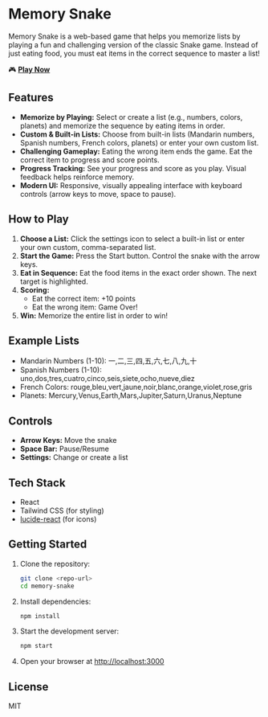 # Memory Snake

Memory Snake is a web-based game that helps you memorize lists by playing a fun and challenging version of the classic Snake game. Instead of just eating food, you must eat items in the correct sequence to master a list!

🎮 **[Play Now](https://tinyurl.com/23v3uv67)**

## Features
- **Memorize by Playing:** Select or create a list (e.g., numbers, colors, planets) and memorize the sequence by eating items in order.
- **Custom & Built-in Lists:** Choose from built-in lists (Mandarin numbers, Spanish numbers, French colors, planets) or enter your own custom list.
- **Challenging Gameplay:** Eating the wrong item ends the game. Eat the correct item to progress and score points.
- **Progress Tracking:** See your progress and score as you play. Visual feedback helps reinforce memory.
- **Modern UI:** Responsive, visually appealing interface with keyboard controls (arrow keys to move, space to pause).

## How to Play
1. **Choose a List:** Click the settings icon to select a built-in list or enter your own custom, comma-separated list.
2. **Start the Game:** Press the Start button. Control the snake with the arrow keys.
3. **Eat in Sequence:** Eat the food items in the exact order shown. The next target is highlighted.
4. **Scoring:**
   - Eat the correct item: +10 points
   - Eat the wrong item: Game Over!
5. **Win:** Memorize the entire list in order to win!

## Example Lists
- Mandarin Numbers (1-10): 一,二,三,四,五,六,七,八,九,十
- Spanish Numbers (1-10): uno,dos,tres,cuatro,cinco,seis,siete,ocho,nueve,diez
- French Colors: rouge,bleu,vert,jaune,noir,blanc,orange,violet,rose,gris
- Planets: Mercury,Venus,Earth,Mars,Jupiter,Saturn,Uranus,Neptune

## Controls
- **Arrow Keys:** Move the snake
- **Space Bar:** Pause/Resume
- **Settings:** Change or create a list

## Tech Stack
- React
- Tailwind CSS (for styling)
- [lucide-react](https://lucide.dev/) (for icons)

## Getting Started
1. Clone the repository:
   ```bash
   git clone <repo-url>
   cd memory-snake
   ```
2. Install dependencies:
   ```bash
   npm install
   ```
3. Start the development server:
   ```bash
   npm start
   ```
4. Open your browser at [http://localhost:3000](http://localhost:3000)

## License
MIT
